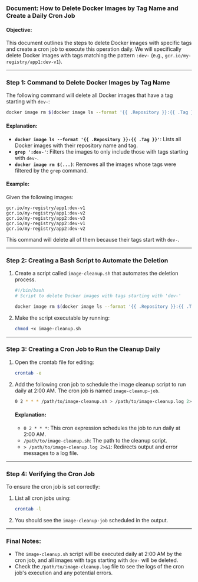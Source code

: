 ### Document: How to Delete Docker Images by Tag Name and Create a Daily Cron Job

#### Objective:
This document outlines the steps to delete Docker images with specific tags and create a cron job to execute this operation daily. We will specifically delete Docker images with tags matching the pattern `:dev-` (e.g., `gcr.io/my-registry/app1:dev-v1`).

---

### Step 1: Command to Delete Docker Images by Tag Name

The following command will delete all Docker images that have a tag starting with `dev-`:

```bash
docker image rm $(docker image ls --format '{{ .Repository }}:{{ .Tag }}' | grep ':dev-')
```

#### Explanation:
- **`docker image ls --format '{{ .Repository }}:{{ .Tag }}'`**: Lists all Docker images with their repository name and tag.
- **`grep ':dev-'`**: Filters the images to only include those with tags starting with `dev-`.
- **`docker image rm $(...)`**: Removes all the images whose tags were filtered by the `grep` command.

#### Example:
Given the following images:
```
gcr.io/my-registry/app1:dev-v1
gcr.io/my-registry/app1:dev-v2
gcr.io/my-registry/app2:dev-v3
gcr.io/my-registry/app2:dev-v1
gcr.io/my-registry/app2:dev-v2
```
This command will delete all of them because their tags start with `dev-`.

---

### Step 2: Creating a Bash Script to Automate the Deletion

1. Create a script called `image-cleanup.sh` that automates the deletion process.
   
   ```bash
   #!/bin/bash
   # Script to delete Docker images with tags starting with 'dev-'
   
   docker image rm $(docker image ls --format '{{ .Repository }}:{{ .Tag }}' | grep ':dev-')
   ```

2. Make the script executable by running:

   ```bash
   chmod +x image-cleanup.sh
   ```

---

### Step 3: Creating a Cron Job to Run the Cleanup Daily

1. Open the crontab file for editing:

   ```bash
   crontab -e
   ```

2. Add the following cron job to schedule the image cleanup script to run daily at 2:00 AM. The cron job is named `image-cleanup-job`.

   ```bash
   0 2 * * * /path/to/image-cleanup.sh > /path/to/image-cleanup.log 2>&1
   ```

   #### Explanation:
   - `0 2 * * *`: This cron expression schedules the job to run daily at 2:00 AM.
   - `/path/to/image-cleanup.sh`: The path to the cleanup script.
   - `> /path/to/image-cleanup.log 2>&1`: Redirects output and error messages to a log file.

---

### Step 4: Verifying the Cron Job

To ensure the cron job is set correctly:
1. List all cron jobs using:

   ```bash
   crontab -l
   ```

2. You should see the `image-cleanup-job` scheduled in the output.

---

### Final Notes:
- The `image-cleanup.sh` script will be executed daily at 2:00 AM by the cron job, and all images with tags starting with `dev-` will be deleted.
- Check the `/path/to/image-cleanup.log` file to see the logs of the cron job's execution and any potential errors.

